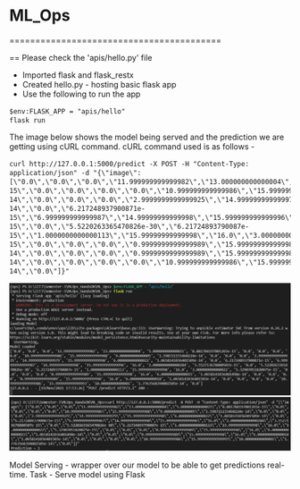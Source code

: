 # ML_Ops
=========================================

== Please check the 'apis/hello.py' file 

- Imported flask and flask_restx 
- Created hello.py - hosting basic flask app
- Use the following to run the app

```
$env:FLASK_APP = "apis/hello"
flask run
```

The image below shows the model being served and the prediction we are getting using cURL command. cURL command used is as follows -

```
curl http://127.0.0.1:5000/predict -X POST -H "Content-Type: application/json" -d "{\"image\": [\"0.0\",\"0.0\",\"0.0\",\"11.999999999999982\",\"13.000000000000004\",\"5.000000000000021\",\"8.881784197001265e-15\",\"0.0\",\"0.0\",\"0.0\",\"0.0\",\"10.999999999999986\",\"15.999999999999988\",\"9.000000000000005\",\"1.598721155460224e-14\",\"0.0\",\"0.0\",\"0.0\",\"2.9999999999999925\",\"14.999999999999979\",\"15.999999999999998\",\"6.000000000000022\",\"1.0658141036401509e-14\",\"0.0\",\"6.217248937900871e-15\",\"6.999999999999987\",\"14.99999999999998\",\"15.999999999999996\",\"16.0\",\"2.0000000000000284\",\"3.552713678800507e-15\",\"0.0\",\"5.5220263365470826e-30\",\"6.21724893790087e-15\",\"1.0000000000000113\",\"15.99999999999998\",\"16.0\",\"3.000000000000022\",\"5.32907051820075e-15\",\"0.0\",\"0.0\",\"0.0\",\"0.9999999999999989\",\"15.99999999999998\",\"16.0\",\"6.000000000000015\",\"1.0658141036401498e-14\",\"0.0\",\"0.0\",\"0.0\",\"0.9999999999999989\",\"15.99999999999998\",\"16.0\",\"6.000000000000018\",\"1.0658141036401503e-14\",\"0.0\",\"0.0\",\"0.0\",\"0.0\",\"10.999999999999986\",\"15.999999999999993\",\"10.00000000000001\",\"1.7763568394002505e-14\",\"0.0\"]}"
```

![plot](results/serve_model.png)
![plot](results/curl.png)

Model Serving - wrapper over our model to be able to get predictions real-time. 
Task - Serve model using Flask